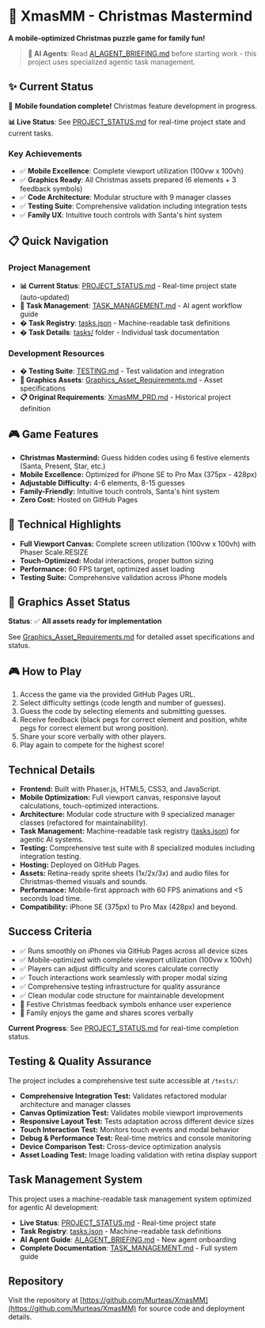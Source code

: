 # 🎄 XmasMM - Christmas Mastermind

**A mobile-optimized Christmas puzzle game for family fun!**

> **🤖 AI Agents**: Read [AI_AGENT_BRIEFING.md](AI_AGENT_BRIEFING.md) before starting work - this project uses specialized agentic task management.

## ✨ Current Status
🎉 **Mobile foundation complete!** Christmas feature development in progress.

**📊 Live Status**: See [PROJECT_STATUS.md](PROJECT_STATUS.md) for real-time project state and current tasks.

### **Key Achievements**
- ✅ **Mobile Excellence**: Complete viewport utilization (100vw x 100vh) 
- ✅ **Graphics Ready**: All Christmas assets prepared (6 elements + 3 feedback symbols)
- ✅ **Code Architecture**: Modular structure with 9 manager classes
- ✅ **Testing Suite**: Comprehensive validation including integration tests
- ✅ **Family UX**: Intuitive touch controls with Santa's hint system

## 📋 Quick Navigation

### **Project Management**
- **📊 Current Status**: [PROJECT_STATUS.md](PROJECT_STATUS.md) - Real-time project state (auto-updated)
- **🤖 Task Management**: [TASK_MANAGEMENT.md](TASK_MANAGEMENT.md) - AI agent workflow guide
- **� Task Registry**: [tasks.json](tasks.json) - Machine-readable task definitions
- **� Task Details**: [tasks/](tasks/) folder - Individual task documentation

### **Development Resources**  
- **� Testing Suite**: [TESTING.md](TESTING.md) - Test validation and integration
- **🎨 Graphics Assets**: [Graphics_Asset_Requirements.md](Graphics_Asset_Requirements.md) - Asset specifications
- **📋 Original Requirements**: [XmasMM_PRD.md](XmasMM_PRD.md) - Historical project definition

## 🎮 Game Features
- **Christmas Mastermind:** Guess hidden codes using 6 festive elements (Santa, Present, Star, etc.)
- **Mobile Excellence:** Optimized for iPhone SE to Pro Max (375px - 428px)
- **Adjustable Difficulty:** 4-6 elements, 8-15 guesses
- **Family-Friendly:** Intuitive touch controls, Santa's hint system
- **Zero Cost:** Hosted on GitHub Pages

## 📱 Technical Highlights  
- **Full Viewport Canvas:** Complete screen utilization (100vw x 100vh) with Phaser Scale.RESIZE
- **Touch-Optimized:** Modal interactions, proper button sizing
- **Performance:** 60 FPS target, optimized asset loading
- **Testing Suite:** Comprehensive validation across iPhone models

## 🎨 Graphics Asset Status
**Status**: ✅ **All assets ready for implementation**

See [Graphics_Asset_Requirements.md](Graphics_Asset_Requirements.md) for detailed asset specifications and status.

## 🎮 How to Play
1. Access the game via the provided GitHub Pages URL.
2. Select difficulty settings (code length and number of guesses).
3. Guess the code by selecting elements and submitting guesses.
4. Receive feedback (black pegs for correct element and position, white pegs for correct element but wrong position).
5. Share your score verbally with other players.
6. Play again to compete for the highest score!

## Technical Details
- **Frontend:** Built with Phaser.js, HTML5, CSS3, and JavaScript.
- **Mobile Optimization:** Full viewport canvas, responsive layout calculations, touch-optimized interactions.
- **Architecture:** Modular code structure with 9 specialized manager classes (refactored for maintainability).
- **Task Management:** Machine-readable task registry ([tasks.json](tasks.json)) for agentic AI systems.
- **Testing:** Comprehensive test suite with 8 specialized modules including integration testing.
- **Hosting:** Deployed on GitHub Pages.
- **Assets:** Retina-ready sprite sheets (1x/2x/3x) and audio files for Christmas-themed visuals and sounds.
- **Performance:** Mobile-first approach with 60 FPS animations and <5 seconds load time.
- **Compatibility:** iPhone SE (375px) to Pro Max (428px) and beyond.

## Success Criteria
- ✅ Runs smoothly on iPhones via GitHub Pages across all device sizes
- ✅ Mobile-optimized with complete viewport utilization (100vw x 100vh)
- ✅ Players can adjust difficulty and scores calculate correctly
- ✅ Touch interactions work seamlessly with proper modal sizing
- ✅ Comprehensive testing infrastructure for quality assurance
- ✅ Clean modular code structure for maintainable development
- 🎯 Festive Christmas feedback symbols enhance user experience  
- 🎯 Family enjoys the game and shares scores verbally

**Current Progress**: See [PROJECT_STATUS.md](PROJECT_STATUS.md) for real-time completion status.

## Testing & Quality Assurance
The project includes a comprehensive test suite accessible at `/tests/`:
- **Comprehensive Integration Test:** Validates refactored modular architecture and manager classes
- **Canvas Optimization Test:** Validates mobile viewport improvements
- **Responsive Layout Test:** Tests adaptation across different device sizes
- **Touch Interaction Test:** Monitors touch events and modal behavior
- **Debug & Performance Test:** Real-time metrics and console monitoring
- **Device Comparison Test:** Cross-device optimization analysis
- **Asset Loading Test:** Image loading validation with retina display support

## Task Management System
This project uses a machine-readable task management system optimized for agentic AI development:
- **Live Status**: [PROJECT_STATUS.md](PROJECT_STATUS.md) - Real-time project state
- **Task Registry**: [tasks.json](tasks.json) - Machine-readable task definitions  
- **AI Agent Guide**: [AI_AGENT_BRIEFING.md](AI_AGENT_BRIEFING.md) - New agent onboarding
- **Complete Documentation**: [TASK_MANAGEMENT.md](TASK_MANAGEMENT.md) - Full system guide

## Repository
Visit the repository at [https://github.com/Murteas/XmasMM](https://github.com/Murteas/XmasMM) for source code and deployment details.
